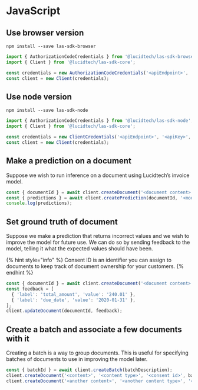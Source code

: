 # JavaScript

## Use browser version

```text
npm install --save las-sdk-browser
```

```javascript
import { AuthorizationCodeCredentials } from '@lucidtech/las-sdk-browser';
import { Client } from '@lucidtech/las-sdk-core';

const credentials = new AuthorizationCodeCredentials('<apiEndpoint>', '<apiKey>', '<clientId>',  '<redirectUri>', '<launchUriFn>', '<authEndpoint>');
const client = new Client(credentials);
```

## Use node version

```text
npm install --save las-sdk-node
```

```javascript
import { AuthorizationCodeCredentials } from '@lucidtech/las-sdk-node';
import { Client } from '@lucidtech/las-sdk-core';

const credentials = new ClientCredentials('<apiEndpoint>', '<apiKey>', '<clientId>',  '<clientSecret>', '<authEndpoint>');
const client = new Client(credentials);
```

## Make a prediction on a document

Suppose we wish to run inference on a document using Lucidtech’s invoice model.

```javascript
const { documentId } = await client.createDocument('<document content>', '<document mime type>', '<consent id>');
const { predictions } = await client.createPrediction(documentId, '<model name>');
console.log(predictions);
```

## Set ground truth of document

Suppose we make a prediction that returns incorrect values and we wish to improve the model for future use. We can do so by sending feedback to the model, telling it what the expected values should have been.

{% hint style="info" %}
Consent ID is an identifier you can assign to documents to keep track of document ownership for your customers.
{% endhint %}

```javascript
const { documentId } = await client.createDocument('<document content>', '<document mime type>', '<consent id>');
const feedback = [
  { 'label': 'total_amount', 'value': '240.01' },
  { 'label': 'due_date', 'value': '2020-01-31' },
];
client.updateDocument(documentId, feedback);
```

## Create a batch and associate a few documents with it

Creating a batch is a way to group documents. This is useful for specifying batches of documents to use in improving the model later.

```javascript
const { batchId } = await client.createBatch(batchDescription);
client.createDocument('<content>', '<content type>', '<consent id>', batchId);
client.createDocument('<another content>', '<another content type>', '<consent id>', batchId);
```

